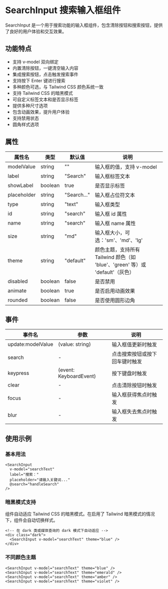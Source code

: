 # SearchInput 搜索输入框组件

SearchInput 是一个用于搜索功能的输入框组件，包含清除按钮和搜索按钮，提供了良好的用户体验和交互效果。

## 功能特点

- 支持 v-model 双向绑定
- 内置清除按钮，一键清空输入内容
- 集成搜索按钮，点击触发搜索事件
- 支持按下 Enter 键进行搜索
- 多种颜色可选，与 Tailwind CSS 颜色系统一致
- 支持 Tailwind CSS 的暗黑模式
- 可自定义标签文本和是否显示标签
- 提供多种尺寸选项
- 包含动画效果，提升用户体验
- 支持禁用状态
- 圆角样式选项

## 属性

| 属性名      | 类型    | 默认值     | 说明                     |
|------------|---------|-----------|-------------------------|
| modelValue | string  | ""        | 输入框的值，支持 v-model  |
| label      | string  | "Search"  | 输入框标签文本            |
| showLabel  | boolean | true      | 是否显示标签              |
| placeholder| string  | "Search..." | 输入框占位符文本        |
| type       | string  | "text"    | 输入框类型               |
| id         | string  | "search"  | 输入框 id 属性           |
| name       | string  | "search"  | 输入框 name 属性         |
| size       | string  | "md"      | 输入框大小，可选：'sm'、'md'、'lg' |
| theme      | string  | "default" | 颜色主题，支持所有 Tailwind 颜色（如 'blue'、'green' 等）或 'default'（灰色） |
| disabled   | boolean | false     | 是否禁用                 |
| animate    | boolean | true      | 是否启用动画效果          |
| rounded    | boolean | false     | 是否使用圆形边角          |

## 事件

| 事件名             | 参数                | 说明                     |
|-------------------|---------------------|-------------------------|
| update:modelValue | (value: string)     | 输入框值更新时触发        |
| search            | -                   | 点击搜索按钮或按下回车键时触发 |
| keypress          | (event: KeyboardEvent) | 按下键盘时触发         |
| clear             | -                   | 点击清除按钮时触发        |
| focus             | -                   | 输入框获得焦点时触发      |
| blur              | -                   | 输入框失去焦点时触发      |

## 使用示例

### 基本用法

```vue
<SearchInput 
  v-model="searchText" 
  label="搜索：" 
  placeholder="请输入关键词..." 
  @search="handleSearch"
/>
```

### 暗黑模式支持

组件自动适应 Tailwind CSS 的暗黑模式。在启用了 Tailwind 暗黑模式的情况下，组件会自动切换样式。

```vue
<!-- 在 dark 类或媒体查询的 dark 模式下自动适应 -->
<div class="dark">
  <SearchInput v-model="searchText" theme="blue" />
</div>
```

### 不同颜色主题

```vue
<SearchInput v-model="searchText" theme="blue" />
<SearchInput v-model="searchText" theme="emerald" />
<SearchInput v-model="searchText" theme="amber" />
<SearchInput v-model="searchText" theme="violet" />
```

